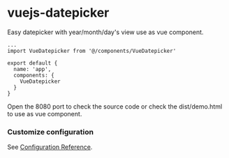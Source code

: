 # vuejs-datepicker
Easy datepicker with year/month/day's view use as vue component.

```
...
import VueDatepicker from '@/components/VueDatepicker'

export default {
  name: 'app',
  components: {
    VueDatepicker
  }
}
```

Open the 8080 port to check the source code or check the dist/demo.html to use as vue component.

### Customize configuration
See [Configuration Reference](https://cli.vuejs.org/config/).
